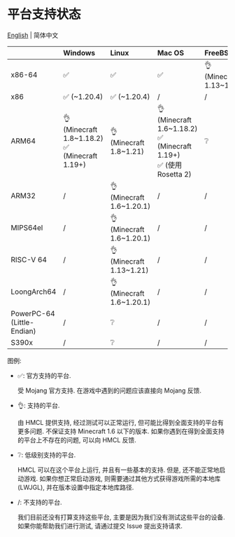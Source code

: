 # 平台支持状态

[English](PLATFORM.md) | 简体中文

|                            | Windows                                           | Linux                      | Mac OS                                                                 | FreeBSD                 |
|----------------------------|:--------------------------------------------------|:---------------------------|:-----------------------------------------------------------------------|:------------------------|
| x86-64                     | ✅️                                                | ✅️                         | ✅️                                                                     | 👌(Minecraft 1.13~1.21) |
| x86                        | ✅️ (~1.20.4)                                      | ✅️ (~1.20.4)               | /                                                                      | /                       |
| ARM64                      | 👌 (Minecraft 1.8~1.18.2)<br/>✅ (Minecraft 1.19+) | 👌 (Minecraft 1.8~1.21)    | 👌 (Minecraft 1.6~1.18.2)<br/>✅ (Minecraft 1.19+)<br/>✅ (使用 Rosetta 2) | ❔                       |
| ARM32                      | /️                                                | 👌  (Minecraft 1.6~1.20.1) | /                                                                      | /                       |
| MIPS64el                   | /                                                 | 👌 (Minecraft 1.6~1.20.1)  | /                                                                      | /                       |
| RISC-V 64                  | /                                                 | 👌 (Minecraft 1.13~1.21)   | /                                                                      | /                       |
| LoongArch64                | /                                                 | 👌 (Minecraft 1.6~1.20.1)  | /                                                                      | /                       |
| PowerPC-64 (Little-Endian) | /                                                 | ❔                          | /                                                                      | /                       |
| S390x                      | /                                                 | ❔                          | /                                                                      | /                       |

图例:

* ✅: 官方支持的平台.

  受 Mojang 官方支持. 在游戏中遇到的问题应该直接向 Mojang 反馈.

* 👌: 支持的平台.

  由 HMCL 提供支持, 经过测试可以正常运行, 但可能比得到全面支持的平台有更多问题.
  不保证支持 Minecraft 1.6 以下的版本.
  如果你遇到在得到全面支持的平台上不存在的问题, 可以向 HMCL 反馈.

* ❔: 低级别支持的平台.

  HMCL 可以在这个平台上运行, 并且有一些基本的支持.
  但是, 还不能正常地启动游戏.
  如果你想正常启动游戏,
  则需要通过其他方式获得游戏所需的本地库(LWJGL), 并在版本设置中指定本地库路径.

* /: 不支持的平台.

  我们目前还没有打算支持这些平台, 主要是因为我们没有测试这些平台的设备.
  如果你能帮助我们进行测试, 请通过提交 Issue 提出支持请求.
